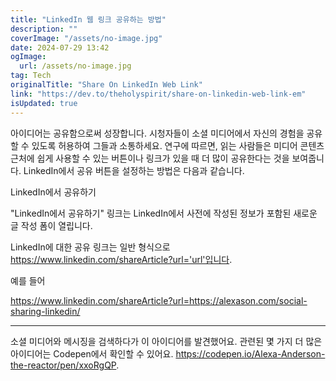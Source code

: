 ```yaml
---
title: "LinkedIn 웹 링크 공유하는 방법"
description: ""
coverImage: "/assets/no-image.jpg"
date: 2024-07-29 13:42
ogImage: 
  url: /assets/no-image.jpg
tag: Tech
originalTitle: "Share On LinkedIn Web Link"
link: "https://dev.to/theholyspirit/share-on-linkedin-web-link-em"
isUpdated: true
---
```





아이디어는 공유함으로써 성장합니다. 시청자들이 소셜 미디어에서 자신의 경험을 공유할 수 있도록 허용하여 그들과 소통하세요. 연구에 따르면, 읽는 사람들은 미디어 콘텐츠 근처에 쉽게 사용할 수 있는 버튼이나 링크가 있을 때 더 많이 공유한다는 것을 보여줍니다. LinkedIn에서 공유 버튼을 설정하는 방법은 다음과 같습니다.

LinkedIn에서 공유하기

"LinkedIn에서 공유하기" 링크는 LinkedIn에서 사전에 작성된 정보가 포함된 새로운 글 작성 폼이 열립니다.

LinkedIn에 대한 공유 링크는 일반 형식으로 https://www.linkedin.com/shareArticle?url='url'입니다.

<div class="content-ad"></div>

예를 들어

https://www.linkedin.com/shareArticle?url=https://alexason.com/social-sharing-linkedin/

---

소셜 미디어와 메시징을 검색하다가 이 아이디어를 발견했어요. 관련된 몇 가지 더 많은 아이디어는 Codepen에서 확인할 수 있어요. https://codepen.io/Alexa-Anderson-the-reactor/pen/xxoRgQP.